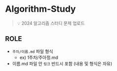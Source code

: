 # Algorithm-Study
> 💡 2024 알고리즘 스터디 문제 업로드

## ROLE
- `주차/이름.md` 파일 형식
  - ex) 1주차/주아정.md
- 이름.md 파일 안 `링크` 반드시 포함 (내용 및 형식은 자유)
